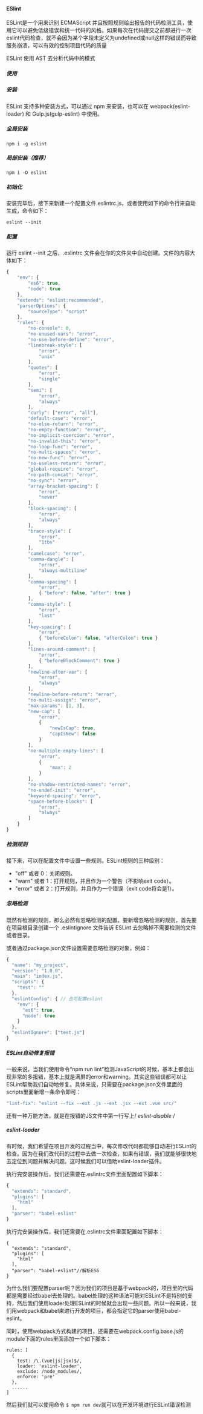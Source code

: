 #### ESlint

ESLint是一个用来识别 ECMAScript 并且按照规则给出报告的代码检测工具，使用它可以避免低级错误和统一代码的风格。如果每次在代码提交之前都进行一次eslint代码检查，就不会因为某个字段未定义为undefined或null这样的错误而导致服务崩溃，可以有效的控制项目代码的质量

ESLint 使用 AST 去分析代码中的模式

##### 使用

##### 安装

ESLint 支持多种安装方式，可以通过 npm 来安装，也可以在 webpack(eslint-loader) 和 Gulp.js(gulp-eslint) 中使用。

##### 全局安装

```
npm i -g eslint
```

##### 局部安装（推荐）

```
npm i -D eslint
```

##### 初始化

安装完毕后，接下来新建一个配置文件.eslintrc.js，或者使用如下的命令行来自动生成，命令如下：

```
eslint --init
```

##### 配置

运行 eslint --init 之后，.eslintrc 文件会在你的文件夹中自动创建。文件的内容大体如下：

```js
{
    "env": {
        "es6": true,
        "node": true
    },
    "extends": "eslint:recommended",
    "parserOptions": {
        "sourceType": "script"
    },
    "rules": {
        "no-console": 0,
        "no-unused-vars": "error",
        "no-use-before-define": "error",
        "linebreak-style": [
            "error",
            "unix"
        ],
        "quotes": [
            "error",
            "single"
        ],
        "semi": [
            "error",
            "always"
        ],
        "curly": ["error", "all"],
        "default-case": "error",
        "no-else-return": "error",
        "no-empty-function": "error",
        "no-implicit-coercion": "error",
        "no-invalid-this": "error",
        "no-loop-func": "error",
        "no-multi-spaces": "error",
        "no-new-func": "error",
        "no-useless-return": "error",
        "global-require": "error",
        "no-path-concat": "error",
        "no-sync": "error",
        "array-bracket-spacing": [
            "error",
            "never" 
        ],
        "block-spacing": [
            "error",
            "always"
        ],
        "brace-style": [
            "error",
            "1tbs"
        ],
        "camelcase": "error",
        "comma-dangle": [
            "error",
            "always-multiline"
        ],
        "comma-spacing": [
            "error",
            { "before": false, "after": true }
        ],
        "comma-style": [
            "error",
            "last"
        ],
        "key-spacing": [
            "error", 
            { "beforeColon": false, "afterColon": true }
        ],
        "lines-around-comment": [
            "error",
            { "beforeBlockComment": true }
        ],
        "newline-after-var": [
            "error",
            "always"
        ],
        "newline-before-return": "error",
        "no-multi-assign": "error",
        "max-params": [1, 3],
        "new-cap": [
            "error",
            {
                "newIsCap": true,
                "capIsNew": false
            }
        ],
        "no-multiple-empty-lines": [
            "error",
            {
                "max": 2
            }
        ],
        "no-shadow-restricted-names": "error",
        "no-undef-init": "error",
        "keyword-spacing": "error",
        "space-before-blocks": [
            "error",
            "always"
        ]
    }
}
```

##### 检测规则

接下来，可以在配置文件中设置一些规则。ESLint规则的三种级别：

- "off" 或者 0：关闭规则。
- "warn" 或者 1：打开规则，并且作为一个警告（不影响exit code）。
- "error" 或者 2：打开规则，并且作为一个错误（exit code将会是1）。

##### 忽略检测

既然有检测的规则，那么必然有忽略检测的配置。要新增忽略检测的规则，首先要在项目根目录创建一个 .eslintignore 文件告诉 ESLint 去忽略掉不需要检测的文件或者目录。

或者通过package.json文件设置需要忽略检测的对象，例如：

```js
{
  "name": "my_project",
  "version": "1.0.0",
  "main": "index.js",
  "scripts": {
    "test": ""
  },
  "eslintConfig": { // 也可配置eslint
    "env": {
      "es6": true,
      "node": true
    }
  },
  "eslintIgnore": ["test.js"]
}
```

##### ESLint自动修复报错

一般来说，当我们使用命令“npm run lint”检测JavaScript的时候，基本上都会出现非常的多报错，基本上就是满屏的error和warning。其实这些错误都可以让ESLint帮助我们自动地修复。具体来说，只需要在package.json文件里面的scripts里面新增一条命令即可：

```js
"lint-fix": "eslint --fix --ext .js --ext .jsx --ext .vue src/"
```

还有一种万能方法，就是在报错的JS文件中第一行写上/ *eslint-disable* /

##### eslint-loader

有时候，我们希望在项目开发的过程当中，每次修改代码都能够自动进行ESLint的检查。因为在我们改代码的过程中去做一次检查，如果有错误，我们就能够很快地去定位到问题并解决问题。这时候我们可以借助eslint-loader插件。

执行完安装操作后，我们还需要在.eslintrc文件里面配置如下脚本：

```js
{
  "extends": "standard",
  "plugins": [
    "html"
  ],
  "parser": "babel-eslint"
}
```

执行完安装操作后，我们还需要在.eslintrc文件里面配置如下脚本：

```
{
  "extends": "standard",
  "plugins": [
    "html"
  ],
  "parser": "babel-eslint"//解析ES6
}
```

为什么我们要配置parser呢？因为我们的项目是基于webpack的，项目里的代码都是需要经过babel去处理的。babel处理的这种语法可能对ESLint不是特别的支持，然后我们使用loader处理ESLint的时候就会出现一些问题。所以一般来说，我们用webpack和babel来进行开发的项目，都会指定它的parser使用babel-eslint。

同时，使用webpack方式构建的项目，还需要在webpack.config.base.js的module下面的rules里面添加一个如下脚本：

```
rules: [
  {
    test: /\.(vue|js|jsx)$/,
    loader: 'eslint-loader',
    exclude: /node_modules/,
    enforce: 'pre'
  },
  ......
]
```

然后我们就可以使用命令 `$ npm run dev`就可以在开发环境进行ESLint错误检测